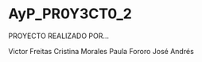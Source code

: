 # AyP_PR0Y3CT0_2

PROYECTO REALIZADO POR...

Victor Freitas
Cristina Morales
Paula Fororo
José Andrés
